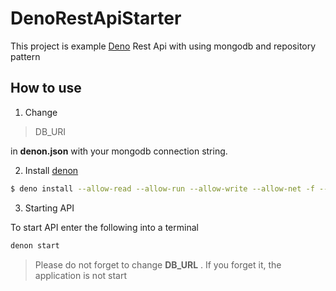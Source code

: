 # DenoRestApiStarter

This project is example [Deno](https://deno.land/) Rest Api with using mongodb and repository pattern

## **How to use**

1. Change 

> DB_URI 

 in **denon.json** with your mongodb connection string.

2. Install [denon](https://deno.land/x/denon) 

```bash
$ deno install --allow-read --allow-run --allow-write --allow-net -f --unstable https://deno.land/x/denon@v2.2.0/denon.ts
```

3. Starting API

To start API enter the following into a terminal

```bash
denon start
```

> Please do not forget to change **DB_URL** . If you forget it, the application is not start